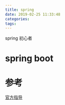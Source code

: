 ```yaml
---
title: spring
date: 2019-02-25 11:33:48
categories:
tags:
---
```

spring 初心者
<!--more-->
# spring boot

# 参考
[官方指导](https://spring.io/guides/gs/spring-boot/)